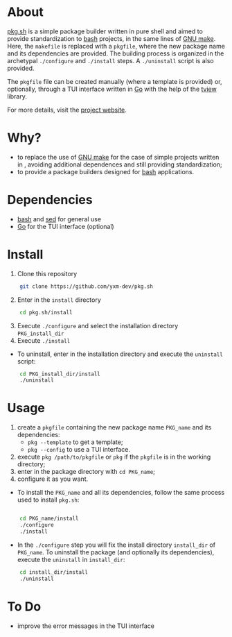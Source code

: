 About
=======

[pkg.sh](https://github.com/yxm-dev/pkg.sh) is a simple package builder written in pure shell and
aimed to provide standardization to [bash](https://www.gnu.org/software/bash/) projects, in the same lines of [GNU make](https://www.gnu.org/software/make/). 
Here, the `makefile` is replaced with a `pkgfile`, where the new package name and its dependencies are
provided. The building process is organized in the archetypal `./configure` and `./install` steps. A
`./uninstall` script is also provided. 

The `pkgfile` file can be created manually (where a template is provided) or, optionally,
through a TUI interface written in [Go](https://go.dev/) with the help of the
[tview](https://github.com/rivo/tview) library.

For more details, visit the [project website](http://yxm-atip.s3-website-sa-east-1.amazonaws.com/).

Why?
=====

* to replace the use of [GNU make](https://www.gnu.org/software/make/) for the case of simple
projects written in , avoiding additional dependences and still providing standardization;
* to provide a package builders designed for [bash](https://www.gnu.org/software/bash/) applications.

Dependencies
=============

* [bash](https://www.gnu.org/software/bash/) and [sed](https://www.gnu.org/software/sed/) for general use
* [Go](https://go.dev/) for the TUI interface (optional)

Install
========

1. Clone this repository

```bash
    git clone https://github.com/yxm-dev/pkg.sh

```

2. Enter in the `install` directory

```bash
    cd pkg.sh/install
```

3. Execute `./configure` and select the installation directory `PKG_install_dir`
4. Execute `./install`

* To uninstall, enter in the installation directory and execute the `uninstall` script:

```bash
    cd PKG_install_dir/install
    ./uninstall
```

Usage
========

1. create a `pkgfile` containing the new package name `PKG_name` and its dependencies:
    * `pkg --template` to get a template;
    * `pkg --config` to use a TUI interface.
2. execute `pkg /path/to/pkgfile` or `pkg` if the `pkgfile` is in the working directory;
3. enter in the package directory with `cd PKG_name`;
4. configure it as you want.

* To install the `PKG_name` and all its dependencies, follow the same process used to install `pkg.sh`:

```bash

    cd PKG_name/install
    ./configure
    ./install

```
* In the `./configure` step you will fix the install directory `install_dir` of `PKG_name`. To
  uninstall the package (and optionally its dependencies), execute the `uninstall` in `install_dir`:
  
```bash
    cd install_dir/install
    ./uninstall
```

To Do
===========

* improve the error messages in the TUI interface

